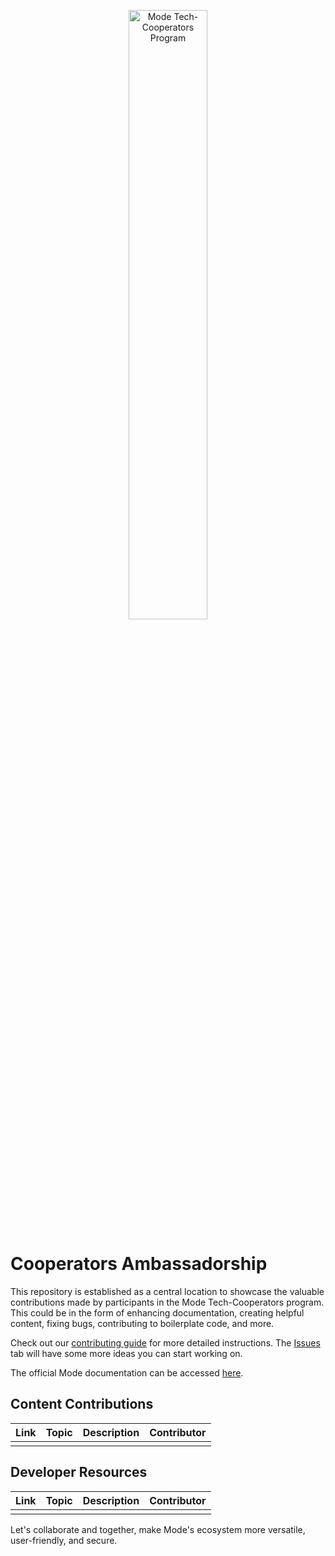 <p align="center">
  <img src="https://github.com/" alt="Mode Tech-Cooperators Program" height=50% width=50%/>
</p>


# Cooperators Ambassadorship  

This repository is established as a central location to showcase the valuable contributions made by participants in the Mode Tech-Cooperators program. This could be in the form of enhancing documentation, creating helpful content, fixing bugs, contributing to boilerplate code, and more.

Check out our [contributing guide](https://github.com/mode-network/mode-cooperators/blob/main/contributing.md) for more detailed instructions. The [Issues](https://github.com/mode-network/mode-cooperators/issues) tab will have some more ideas you can start working on.

The official Mode documentation can be accessed [here](https://docs.mode.network/).

## Content Contributions

| Link | Topic | Description | Contributor |
| ---- | ------ | ----------- | ---- |
|      |        |             |      |

## Developer Resources

| Link | Topic | Description | Contributor |
| ---- | ------ | ----------- | ---- |
|      |        |             |      |

Let's collaborate and together, make Mode's ecosystem more versatile, user-friendly, and secure.
